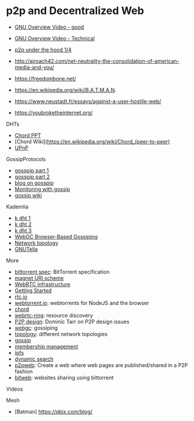 # p2p and Decentralized Web

- [GNU Overview Video - good](https://gnunet.org/internetistschuld)
- [GNU Overview Video - Technical](https://media.ccc.de/v/34c3-ChaosWest-6-privacy_oriented_distributed_networking_for_an_ethical_internet_including_50_subsystems_of_gnunet#t=728)
- [p2p under the hood 1/4](https://www.youtube.com/watch?v=LXAW4HwFt58&feature=relmfu)

- http://ajroach42.com/net-neutrality-the-consolidation-of-american-media-and-you/
- https://freedombone.net/
- https://en.wikipedia.org/wiki/B.A.T.M.A.N.
- https://www.neustadt.fr/essays/against-a-user-hostile-web/
- https://youbroketheinternet.org/

DHTs
- [Chord PPT](http://www.cse.iitd.ac.in/~srsarangi/csl860/docs/chord-lec.pdf)
- [Chord Wiki](https://en.wikipedia.org/wiki/Chord_(peer-to-peer)
- [UPnP](https://en.wikipedia.org/wiki/Universal_Plug_and_Play)

GossipProtocols
- [gosspip part 1](http://www.inf.u-szeged.hu/~jelasity/talks/saso07tutorial.pdf)
- [gosspip part 2](http://www.inf.u-szeged.hu/~jelasity/ddm/gossip.pdf)
- [blog on gosspip](http://highscalability.com/blog/2011/11/14/using-gossip-protocols-for-failure-detection-monitoring-mess.html)
- [Monitoring with gossip](http://citeseerx.ist.psu.edu/viewdoc/download;jsessionid=BF3599A5A91C1AA757881327A75E22EA?doi=10.1.1.160.2604&rep=rep1&type=pdf)
- [gossip wiki](https://en.wikipedia.org/wiki/Gossip_protocol)

Kademlia
- [k dht 1](https://github.com/jinroh/kadoh)
- [k dht 2](https://github.com/jeanlauliac/kademlia-dht)
- [k dht 3](https://github.com/nikhilm/kademlia)
- [WebGC Browser-Based Gossiping](https://hal.inria.fr/hal-01080032/document)
- [Network topology](https://github.com/Raynos/topology)
- [GNUTella](https://en.wikipedia.org/wiki/Gnutella)

More
* [bittorrent spec](http://www.bittorrent.org/beps/bep_0005.html): BitTorrent specification
* [magnet URI scheme](https://en.wikipedia.org/wiki/Magnet_URI_scheme)
* [WebRTC infrastructure](http://www.html5rocks.com/en/tutorials/webrtc/infrastructure/)
* [Getting Started](http://www.html5rocks.com/en/tutorials/webrtc/basics/)
* [rtc.io](https://rtc.io/modules.html)
* [webtorrent.io](https://webtorrent.io/): webtorrents for NodeJS and the browser
* [chord](https://pdos.csail.mit.edu/papers/chord:sigcomm01/chord_sigcomm.pdf)
* [webrtc-ring](http://blog.daviddias.me/2014/12/20/webrtc-ring): resource discovery
* [P2P design](https://www.youtube.com/watch?v=_3eBT46vkaI): Dominic Tarr on P2P design issues
* [webgc](https://hal.inria.fr/hal-01080032/document): gossiping
* [topology](https://github.com/Raynos/topology): different network topologies
* [gossip](http://www.cs.cornell.edu/home/rvr/papers/flowgossip.pdf)
* [membership management](http://pages.saclay.inria.fr/laurent.massoulie/ieee_tocs.pdf)
* [ipfs](https://github.com/ipfs/papers/raw/master/ipfs-cap2pfs/ipfs-p2p-file-system.pdf)
* [dynamic search](http://www.sciencedirect.com/science/article/pii/S0743731510001735)
* [p2pweb](https://github.com/mildred/p2pweb): Create a web where web pages are published/shared in a P2P fashion
* [bitweb](https://github.com/mildred/bitweb): websites sharing using bittorrent

Videos

Mesh
- [Batman]
https://qbix.com/blog/
